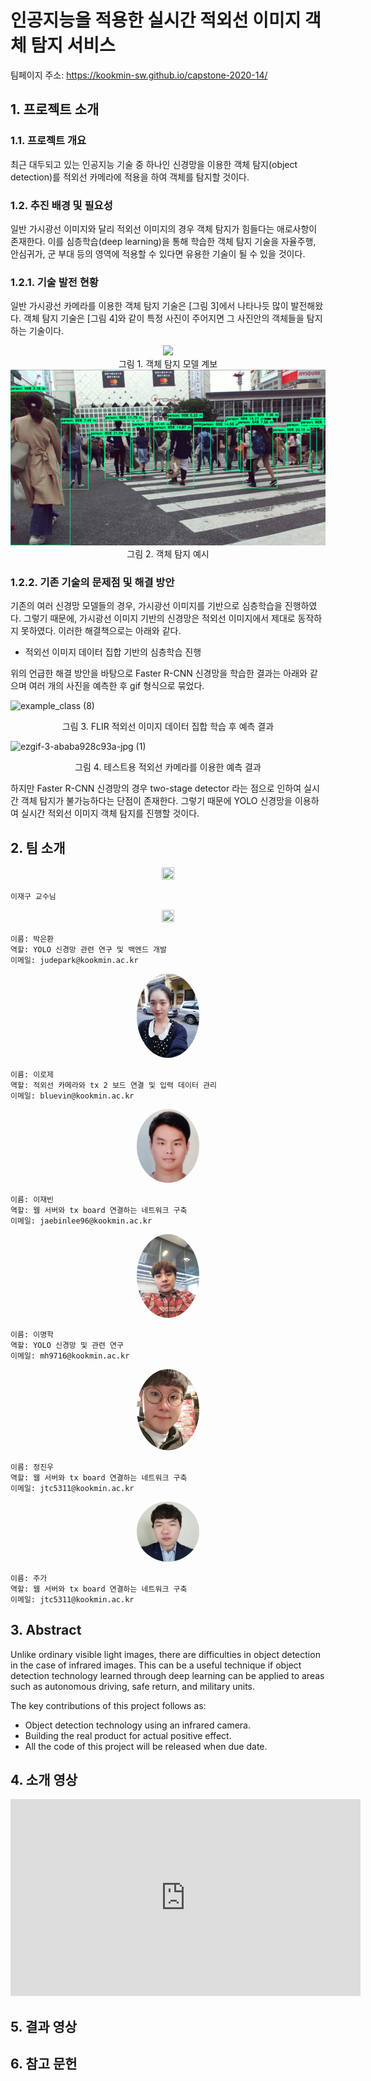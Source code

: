 # 인공지능을 적용한 실시간 적외선 이미지 객체 탐지 서비스

팀페이지 주소: https://kookmin-sw.github.io/capstone-2020-14/

## 1. 프로젝트 소개

### 1.1. 프로젝트 개요

최근 대두되고 있는 인공지능 기술 중 하나인 신경망을 이용한 객체 탐지(object detection)를 적외선 카메라에 적용을 하여 객체를 탐지할 것이다. 

### 1.2. 추진 배경 및 필요성

일반 가시광선 이미지와 달리 적외선 이미지의 경우 객체 탐지가 힘들다는 애로사항이 존재한다. 이를 심층학습(deep learning)을 통해 학습한 객체 탐지 기술을 자율주행, 안심귀가, 군 부대 등의 영역에 적용할 수 있다면 유용한 기술이 될 수 있을 것이다. 

### 1.2.1. 기술 발전 현황

일반 가시광선 카메라를 이용한 객체 탐지 기술은 [그림 3]에서 나타나듯 많이 발전해왔다. 객체 탐지 기술은 [그림 4]와 같이 특정 사진이 주어지면 그 사진안의 객체들을 탐지하는 기술이다.

<center><img src="https://lh5.googleusercontent.com/MHJNN20hmhxOJtUJBGEKioBI5K_IM1V1glFrs62T836EMbk4OjnfCSu2YT3nD61M3MkXGa-hP8TqmhIT_nmffBJAVUD4yEYh4Q_4QatMNeD3c_dyR_Cpy_wMa4QNFSL5HiFWX4w"/></center>

<center>그림 1. 객체 탐지 모델 계보</center>

<center><img src="./assets/object-detection-example.png"/></center>

<center>그림 2. 객체 탐지 예시</center>

### 1.2.2. 기존 기술의 문제점 및 해결 방안

기존의 여러 신경망 모델들의 경우, 가시광선 이미지를 기반으로 심층학습을 진행하였다. 그렇기 때문에, 가시광선 이미지 기반의 신경망은 적외선 이미지에서 제대로 동작하지 못하였다. 이러한 해결책으로는 아래와 같다.

- 적외선 이미지 데이터 집합 기반의 심층학습 진행

위의 언급한 해결 방안을 바탕으로 Faster R-CNN 신경망을 학습한 결과는 아래와 같으며 여러 개의 사진을 예측한 후 gif 형식으로 묶었다.

![example_class (8)](./assets/flir_prediction.gif)

<center>그림 3. FLIR 적외선 이미지 데이터 집합 학습 후 예측 결과</center>

![ezgif-3-ababa928c93a-jpg (1)](./assets/test_prediction.gif)

<center>그림 4. 테스트용 적외선 카메라를 이용한 예측 결과</center>

하지만 Faster R-CNN 신경망의 경우 two-stage detector 라는 점으로 인하여 실시간 객체 탐지가 불가능하다는 단점이 존재한다. 그렇기 때문에 YOLO 신경망을 이용하여 실시간 적외선 이미지 객체 탐지를 진행할 것이다.



## 2. 팀 소개

<center><img src="https://wfile.kookmin.ac.kr/data/www/profile/2018/08/5b7f92532bf52.gif" width="20%" height="20%" style="border-radius:50%"/></center>

```
이재구 교수님
```





<center><img src="https://avatars.githubusercontent.com/JudePark96" width="20%" height="20%" style="border-radius:50%"/></center>

```
이름: 박은환
역할: YOLO 신경망 관련 연구 및 백엔드 개발
이메일: judepark@kookmin.ac.kr
```



<center><img src="./assets/rojelee.jpg" width="20%" height="20%" style="border-radius:50%"/></center>

```
이름: 이로제
역할: 적외선 카메라와 tx 2 보드 연결 및 입력 데이터 관리
이메일: bluevin@kookmin.ac.kr
```

<center><img src="./assets/jaebinlee.jpg" width="20%" height="20%" style="border-radius:50%"/></center>

```
이름: 이재빈
역할: 웹 서버와 tx board 연결하는 네트워크 구축
이메일: jaebinlee96@kookmin.ac.kr
```

<center><img src="./assets/myunghaklee.jpeg" width="20%" height="20%" style="border-radius:50%"/></center>

```
이름: 이명학
역할: YOLO 신경망 및 관련 연구
이메일: mh9716@kookmin.ac.kr
```

<center><img src="./assets/jinwoojung.jpg" width="20%" height="20%" style="border-radius:50%"/></center>

```
이름: 정진우
역할: 웹 서버와 tx board 연결하는 네트워크 구축
이메일: jtc5311@kookmin.ac.kr
```

<center><img src="./assets/juga_v2.png" width="20%" height="20%" style="border-radius:50%;"/></center>

```
이름: 주가
역할: 웹 서버와 tx board 연결하는 네트워크 구축
이메일: jtc5311@kookmin.ac.kr
```



## 3. Abstract

Unlike ordinary visible light images, there are difficulties in object detection in the case of infrared images. This can be a useful technique if object detection technology learned through deep learning can be applied to areas such as autonomous driving, safe return, and military units.

The key contributions of this project follows as:

- Object detection technology using an infrared camera.
- Building the real product for actual positive effect.
- All the code of this project will be released when due date.

## 4. 소개 영상


<iframe width="560" height="315" src="https://www.youtube.com/embed/06iZmmjt9rY" frameborder="0" allow="accelerometer; autoplay; encrypted-media; gyroscope; picture-in-picture" allowfullscreen></iframe>

## 5. 결과 영상

## 6. 참고 문헌

